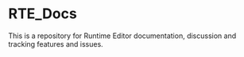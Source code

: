 # RTE_Docs
This is a repository for Runtime Editor documentation, discussion and tracking features and issues.
